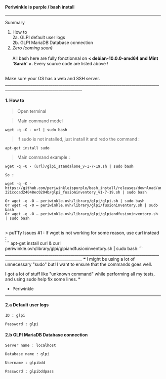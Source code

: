 #### Periwinkle is purple / bash install
_____________________________________________________________________________________________________________________

Summary <br/>
1. How to <br/>
2a. GLPI default user logs <br/>
2b. GLPI MariaDB Database connection <br/>
3. _Zero (coming soon)_
<br/><br/>
All bash here are fully fonctionnal on **< debian-10.0.0-amd64 and Mint 'Sarah' >**. Every source code are listed above !
<br/>
Make sure your OS has a web and SSH server. 
_____________________________________________________________________________________________________________________

#### 1. How to 

> Open terminal 

> Main command model
```
wget -q -O - url | sudo bash
```
> If sudo is not installed, just install it and redo the command :
```
apt-get install sudo
```

> Main command example :
```
wget -q -O - (url)/glpi_standalone_v-1-7-19.sh | sudo bash

So :

wget -q -O - https://github.com/periwinkleispurple/bash_install/releases/download/untagged-221cccad24048ec0204b/glpi_fusioninventory_v1-7-19.sh | sudo bash

Or wget -q -O – periwinkle.ovh/library/glpi/glpi.sh | sudo bash
Or wget -q -O – periwinkle.ovh/library/glpi/fusioninventory.sh | sudo bash
Or wget -q -O – periwinkle.ovh/library/glpi/glpiandfusioninventory.sh | sudo bash
```

<br/>
> puTTy Issues #1 : If wget is not working for some reason, use curl instead : <br/>
```
apt-get install curl 
&
curl periwinkle.ovh/library/glpi/glpiandfusioninventory.sh | sudo bash
```
_____________________________________________________________________________________________________________________
 ❝ I might be using a lot of unnecessary "sudo" but! I want to ensure that the commands goes well.
 
 I got a lot of stuff like "unknown command" while performing all my tests, and using sudo help fix some lines. ❞
 
- Periwinkle
_____________________________________________________________________________________________________________________

#### 2.a Default user logs

```
ID : glpi

Password : glpi
```

#### 2.b GLPI MariaDB Database connection 

```
Server name : localhost

Database name : glpi

Username : glpibdd

Password : glpibddpass 
```


